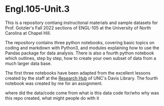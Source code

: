 # Engl.105-Unit.3
This is a repository contiang instrucitonal materials and sample datasets for Prof. Gotzler's Fall 2022 sections of ENGL-105 at the University of North Carolina at Chapel Hill.

The repository contains three python notebooks, covering basic topics on coding and markdown with Python3, and modules explaining how to use the Pandas package for data analysis. There is also a fourth python notebook which outlines, step by step, how to create your own subset of data from a much larger data base.

The first three notebooks have been adapted from the excellent lessons created by the staff at the [Research Hub](https://library.unc.edu/data/) of UNC's Davis Library. The fourth notebook was created by me for an assignment.

where did the data/code come from
what is this data code for/who
why was this repo created, what might people do with it
